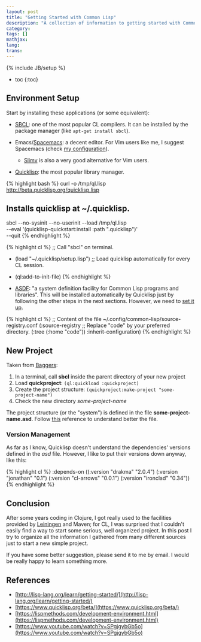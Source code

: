 ```yaml
---
layout: post
title: "Getting Started with Common Lisp"
description: "A collection of information to getting started with Common Lisp"
category:
tags: []
mathjax:
lang:
trans:
---
```

{% include JB/setup %}

* toc
{:toc}

## Environment Setup

Start by installing these applications (or some equivalent):

* [SBCL](http://www.sbcl.org/): one of the most popular CL compilers. It can be
    installed by the package manager (like `apt-get install sbcl`).

* Emacs/[Spacemacs](http://spacemacs.org/): a decent editor. For Vim users like
    me, I suggest Spacemacs (check
    [my configuration](https://github.com/boechat107/boringfiles)).
    * [Slimv](https://github.com/kovisoft/slimv) is also a very good
    alternative for Vim users.

* [Quicklisp](https://www.quicklisp.org/beta/): the most popular library
    manager.

{% highlight bash %}
curl -o /tmp/ql.lisp http://beta.quicklisp.org/quicklisp.lisp
## Installs quicklisp at ~/.quicklisp.
sbcl --no-sysinit --no-userinit --load /tmp/ql.lisp \
     --eval '(quicklisp-quickstart:install :path ".quicklisp")' \
     --quit
{% endhighlight %}

{% highlight cl %}
;; Call "sbcl" on terminal.
* (load "~/.quicklisp/setup.lisp")
;; Load quicklisp automatically for every CL session.
* (ql:add-to-init-file)
{% endhighlight %}

* [ASDF](https://common-lisp.net/project/asdf/asdf.html): "a system definition
    facility for Common Lisp programs and libraries". This will be installed
    automatically by Quicklisp just by following the other steps in the next
    sections. However, we need to
    [set it up](http://lisp-lang.org/learn/writing-libraries).

{% highlight cl %}
;; Content of the file ~/.config/common-lisp/source-registry.conf
(:source-registry
  ;; Replace "code" by your preferred directory.
  (:tree (:home "code"))
  :inherit-configuration)
{% endhighlight %}

## New Project

Taken from [Baggers](https://www.youtube.com/watch?v=SPgjgybGb5o):

1. In a terminal, call **sbcl** inside the parent directory of your new project
2. Load **quickproject**: `(ql:quickload :quickproject)`
3. Create the project structure: `(quickproject:make-project "some-project-name")`
4. Check the new directory *some-project-name*

The project structure (or the "system") is defined in the file
**some-project-name.asd**. Follow
[this](http://lisp-lang.org/learn/writing-libraries) reference to understand
better the file.

### Version Management

As far as I know, Quicklisp doesn't understand the dependencies' versions
defined in the *asd* file. However, I like to put their versions down anyway,
like this:

{% highlight cl %}
  :depends-on ((:version "drakma" "2.0.4")
               (:version "jonathan" "0.1")
               (:version "cl-arrows" "0.0.1")
               (:version "ironclad" "0.34"))
{% endhighlight %}

## Conclusion

After some years coding in Clojure, I got really used to the facilities provided
by [Leiningen](https://leiningen.org/) and Maven; for CL, I was surprised that I
couldn't easily find a way to start some serious, well organized project. In
this post I try to organize all the information I gathered from many different
sources just to start a new simple project.

If you have some better suggestion, please send it to me by email. I would be
really happy to learn something more.

## References

* [http://lisp-lang.org/learn/getting-started/](http://lisp-lang.org/learn/getting-started/)
* [https://www.quicklisp.org/beta/](https://www.quicklisp.org/beta/)
* [https://lispmethods.com/development-environment.html](https://lispmethods.com/development-environment.html)
* [https://www.youtube.com/watch?v=SPgjgybGb5o](https://www.youtube.com/watch?v=SPgjgybGb5o)
